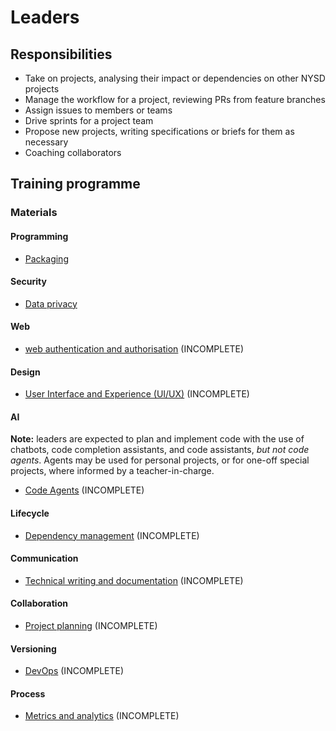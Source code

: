 # Leaders

## Responsibilities

- Take on projects, analysing their impact or dependencies on other NYSD projects
- Manage the workflow for a project, reviewing PRs from feature branches
- Assign issues to members or teams
- Drive sprints for a project team
- Propose new projects, writing specifications or briefs for them as necessary
- Coaching collaborators

## Training programme

### Materials

#### Programming

- [Packaging](training/packaging.md)

#### Security

- [Data privacy](training/data-privacy-and-security.md)

#### Web

- [web authentication and authorisation](training/web-authentication-authorisation.md) (INCOMPLETE)

#### Design

- [User Interface and Experience (UI/UX)](training/ui-ux.md) (INCOMPLETE)

#### AI

**Note:** leaders are expected to plan and implement code with the use of chatbots, code completion assistants, and code assistants, _but not code agents_. Agents may be used for personal projects, or for one-off special projects, where informed by a teacher-in-charge.

- [Code Agents](training/code-agents.md) (INCOMPLETE)

#### Lifecycle

- [Dependency management](training/dependency-management.md) (INCOMPLETE)

#### Communication

- [Technical writing and documentation](training/technical-writing-documentation.md) (INCOMPLETE)

#### Collaboration

- [Project planning](training/project-planning.md) (INCOMPLETE)

#### Versioning

- [DevOps](training/devops.md) (INCOMPLETE)

#### Process

- [Metrics and analytics](training/metrics-analytics.md) (INCOMPLETE)
